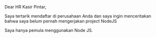Dear HR Kasir Pintar,

Saya tertarik mendaftar di perusahaan Anda dan saya ingin menceritakan bahwa saya belum pernah mengerjakan project NodeJS

Saya hanya pemula menggunakan Node JS.

